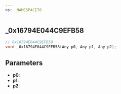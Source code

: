 ```yaml
---
ns: _NAMESPACE70
---
```

## _0x16794E044C9EFB58

```c
// 0x16794E044C9EFB58
void _0x16794E044C9EFB58(Any p0, Any p1, Any p2);
```

## Parameters
* **p0**:
* **p1**:
* **p2**:
